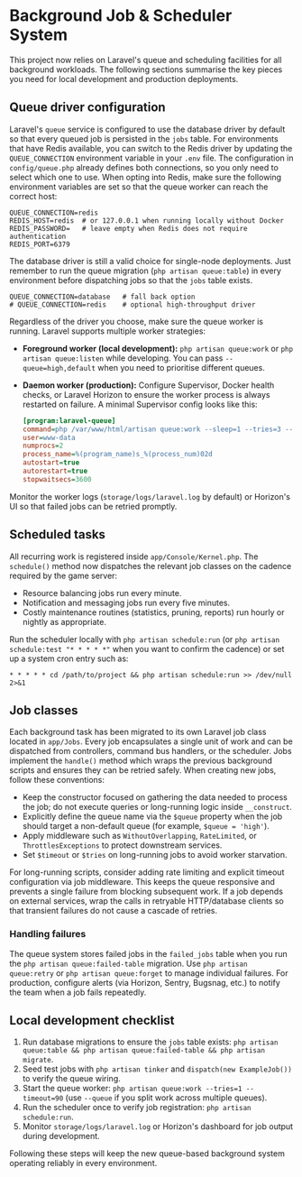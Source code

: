 # Background Job & Scheduler System

This project now relies on Laravel's queue and scheduling facilities for all
background workloads. The following sections summarise the key pieces you need
for local development and production deployments.

## Queue driver configuration

Laravel's `queue` service is configured to use the database driver by default
so that every queued job is persisted in the `jobs` table. For environments that
have Redis available, you can switch to the Redis driver by updating the
`QUEUE_CONNECTION` environment variable in your `.env` file. The configuration in
`config/queue.php` already defines both connections, so you only need to select
which one to use. When opting into Redis, make sure the following environment
variables are set so that the queue worker can reach the correct host:

```env
QUEUE_CONNECTION=redis
REDIS_HOST=redis  # or 127.0.0.1 when running locally without Docker
REDIS_PASSWORD=   # leave empty when Redis does not require authentication
REDIS_PORT=6379
```

The database driver is still a valid choice for single-node deployments. Just
remember to run the queue migration (`php artisan queue:table`) in every
environment before dispatching jobs so that the `jobs` table exists.

```env
QUEUE_CONNECTION=database   # fall back option
# QUEUE_CONNECTION=redis    # optional high-throughput driver
```

Regardless of the driver you choose, make sure the queue worker is running.
Laravel supports multiple worker strategies:

- **Foreground worker (local development):** `php artisan queue:work` or
  `php artisan queue:listen` while developing. You can pass `--queue=high,default`
  when you need to prioritise different queues.
- **Daemon worker (production):** Configure Supervisor, Docker health
  checks, or Laravel Horizon to ensure the worker process is always restarted on
  failure. A minimal Supervisor config looks like this:

  ```ini
  [program:laravel-queue]
  command=php /var/www/html/artisan queue:work --sleep=1 --tries=3 --max-time=3600
  user=www-data
  numprocs=2
  process_name=%(program_name)s_%(process_num)02d
  autostart=true
  autorestart=true
  stopwaitsecs=3600
  ```

Monitor the worker logs (`storage/logs/laravel.log` by default) or Horizon's UI
so that failed jobs can be retried promptly.

## Scheduled tasks

All recurring work is registered inside `app/Console/Kernel.php`. The
`schedule()` method now dispatches the relevant job classes on the cadence
required by the game server:

- Resource balancing jobs run every minute.
- Notification and messaging jobs run every five minutes.
- Costly maintenance routines (statistics, pruning, reports) run hourly or
  nightly as appropriate.

Run the scheduler locally with `php artisan schedule:run` (or
`php artisan schedule:test "* * * * *"` when you want to confirm the cadence)
or set up a system cron entry such as:

```
* * * * * cd /path/to/project && php artisan schedule:run >> /dev/null 2>&1
```

## Job classes

Each background task has been migrated to its own Laravel job class located in
`app/Jobs`. Every job encapsulates a single unit of work and can be dispatched
from controllers, command bus handlers, or the scheduler. Jobs implement the
`handle()` method which wraps the previous background scripts and ensures they
can be retried safely. When creating new jobs, follow these conventions:

- Keep the constructor focused on gathering the data needed to process the job;
  do not execute queries or long-running logic inside `__construct`.
- Explicitly define the queue name via the `$queue` property when the job should
  target a non-default queue (for example, `$queue = 'high'`).
- Apply middleware such as `WithoutOverlapping`, `RateLimited`, or
  `ThrottlesExceptions` to protect downstream services.
- Set `$timeout` or `$tries` on long-running jobs to avoid worker starvation.

For long-running scripts, consider adding rate limiting and explicit timeout
configuration via job middleware. This keeps the queue responsive and prevents a
single failure from blocking subsequent work. If a job depends on external
services, wrap the calls in retryable HTTP/database clients so that transient
failures do not cause a cascade of retries.

### Handling failures

The queue system stores failed jobs in the `failed_jobs` table when you run the
`php artisan queue:failed-table` migration. Use `php artisan queue:retry` or
`php artisan queue:forget` to manage individual failures. For production,
configure alerts (via Horizon, Sentry, Bugsnag, etc.) to notify the team when a
job fails repeatedly.

## Local development checklist

1. Run database migrations to ensure the `jobs` table exists: `php artisan
   queue:table && php artisan queue:failed-table && php artisan migrate`.
2. Seed test jobs with `php artisan tinker` and `dispatch(new ExampleJob())` to
   verify the queue wiring.
3. Start the queue worker: `php artisan queue:work --tries=1 --timeout=90`
   (use `--queue` if you split work across multiple queues).
4. Run the scheduler once to verify job registration: `php artisan
   schedule:run`.
5. Monitor `storage/logs/laravel.log` or Horizon's dashboard for job output
   during development.

Following these steps will keep the new queue-based background system operating
reliably in every environment.

